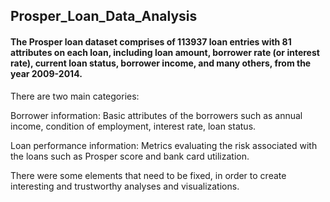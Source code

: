## Prosper_Loan_Data_Analysis

#### The Prosper loan dataset comprises of 113937 loan entries with 81 attributes on each loan, including loan amount, borrower rate (or interest rate), current loan status, borrower income, and many others, from the year 2009-2014. 

There are two main categories:

Borrower information: Basic attributes of the borrowers such as annual income, condition of employment, interest rate, loan status.

Loan performance information: Metrics evaluating the risk associated with the loans such as Prosper score and bank card utilization.

There were some elements that need to be fixed, in order to create interesting and trustworthy analyses and visualizations.
